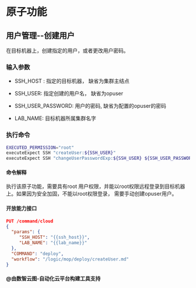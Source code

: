 # 原子功能

## 用户管理--创建用户

在目标机器上，创建指定的用户，或者更改用户密码。

### 输入参数

* SSH_HOST :  指定的目标机器， 缺省为集群主结点

* SSH_USER:  指定创建的用户名， 缺省为opuser

* SSH_USER_PASSWORD: 用户的密码, 缺省为配置的opuser的密码

* LAB_NAME:  目标机器所属集群名字

### 执行命令

```bash
EXECUTED_PERMISSION="root"
executeExpect SSH "createUser:${SSH_USER}"
executeExpect SSH "changeUserPasswordExp:${SSH_USER} ${SSH_USER_PASSWORD}"
```

#### 命令解释

执行该原子功能，需要具有root 用户权限，并能以root权限远程登录到目标机器上。如果因为安全加固，不能以root权限登录， 需要手动创建opuser用户。

#### 开放能力接口

```json
PUT /command/cloud
{
  "params": {
     "SSH_HOST": "{{ssh_host}}",
     "LAB_NAME": "{{lab_name}}"
  },
  "COMMAND": "deploy",
  "workflow": "/logic/mop/deploy/createUser.md"
}
```

#### @由数智云图-自动化云平台构建工具支持